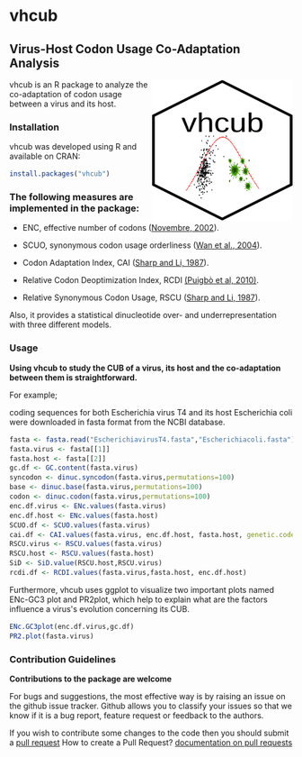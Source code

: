 # vhcub

## Virus-Host Codon Usage Co-Adaptation Analysis
 
<img align="right" width="250" height="250" src="https://github.com/AliYoussef96/vhcub/blob/master/logo.png">

vhcub is an R package to analyze the co-adaptation of codon usage between a virus and its host. 

### Installation

vhcub was developed using R and available on CRAN:

```R
install.packages("vhcub")
```

### The following measures are implemented in the package:

* ENC, effective number of codons ([Novembre, 2002](https://www.ncbi.nlm.nih.gov/pubmed/12140252)).

* SCUO, synonymous codon usage orderliness ([Wan et al., 2004](https://www.ncbi.nlm.nih.gov/pubmed/15222899)).

* Codon Adaptation Index, CAI ([Sharp and Li, 1987](https://www.ncbi.nlm.nih.gov/pubmed/3547335)).

* Relative  Codon Deoptimization Index, RCDI [(Puigbò et al, 2010)](https://bmcresnotes.biomedcentral.com/articles/10.1186/1756-0500-3-87).

* Relative Synonymous Codon Usage, RSCU ([Sharp and Li, 1987](https://www.ncbi.nlm.nih.gov/pubmed/3547335)).

Also, it provides a statistical dinucleotide over- and underrepresentation with three different models.

### Usage

**Using vhcub to study the CUB of a virus, its host and the co-adaptation between them is straightforward.**

For example;

coding sequences for both Escherichia virus T4 and its host Escherichia coli were downloaded in fasta format from the NCBI database.

```R
fasta <- fasta.read("EscherichiavirusT4.fasta","Escherichiacoli.fasta")
fasta.virus <- fasta[[1]]
fasta.host <- fasta[[2]]
gc.df <- GC.content(fasta.virus)
syncodon <- dinuc.syncodon(fasta.virus,permutations=100)
base <- dinuc.base(fasta.virus,permutations=100)
codon <- dinuc.codon(fasta.virus,permutations=100)
enc.df.virus <- ENc.values(fasta.virus)
enc.df.host <- ENc.values(fasta.host)
SCUO.df <- SCUO.values(fasta.virus)
cai.df <- CAI.values(fasta.virus, enc.df.host, fasta.host, genetic.code="11")
RSCU.virus <- RSCU.values(fasta.virus)
RSCU.host <- RSCU.values(fasta.host)
SiD <- SiD.value(RSCU.host,RSCU.virus)
rcdi.df <- RCDI.values(fasta.virus,fasta.host, enc.df.host)
```

Furthermore, vhcub uses ggplot to visualize two important plots named ENc-GC3 plot and PR2plot, which help to explain what are the factors influence a virus's evolution concerning its CUB.

```R
ENc.GC3plot(enc.df.virus,gc.df)
PR2.plot(fasta.virus)
```
### Contribution Guidelines

**Contributions to the package are welcome**

For bugs and suggestions, the most effective way is by raising an issue on the github issue tracker. 
Github allows you to classify your issues so that we know if it is a bug report, feature request or feedback to the authors.

If you wish to contribute some changes to the code then you should submit a [pull request](https://github.com/AliYoussef96/BCAW-Tool/pulls)
How to create a Pull Request? [documentation on pull requests](https://help.github.com/en/articles/about-pull-requests)




